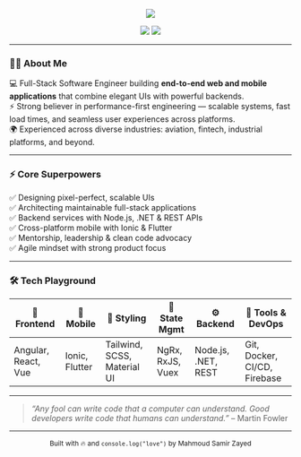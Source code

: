 <!-- Profile Header Animation -->
<p align="center">
  <img src="https://readme-typing-svg.herokuapp.com?font=Fira+Code&weight=500&size=24&pause=1000&center=true&vCenter=true&width=500&lines=Mahmoud+Samir+Zayed+%F0%9F%91%8B;Full+Stack+Software+Engineer+%F0%9F%9A%80;Building+Web+%26+Mobile+Experiences%E2%9C%A8;Clean+Code+%7C+Scalable+Systems+%7C+Great+UX" />
</p>

<!-- Badges -->
<p align="center">
  <a href="https://modsamir.com" target="_blank"><img src="https://img.shields.io/badge/Portfolio-modsamir.com-orange?style=flat-square&logo=firefox-browser"></a>
  <a href="https://linkedin.com/in/mahmoud-samir01" target="_blank"><img src="https://img.shields.io/badge/LinkedIn-MahmoudSamir01-blue?style=flat-square&logo=linkedin"></a>
</p>

---

### 🧑‍💻 About Me

💻 Full-Stack Software Engineer building **end-to-end web and mobile applications** that combine elegant UIs with powerful backends.  
⚡ Strong believer in performance-first engineering — scalable systems, fast load times, and seamless user experiences across platforms.  
🌍 Experienced across diverse industries: aviation, fintech, industrial platforms, and beyond.  

---

### ⚡ Core Superpowers

✅ Designing pixel-perfect, scalable UIs  
✅ Architecting maintainable full-stack applications  
✅ Backend services with Node.js, .NET & REST APIs  
✅ Cross-platform mobile with Ionic & Flutter  
✅ Mentorship, leadership & clean code advocacy  
✅ Agile mindset with strong product focus  

---

### 🛠️ Tech Playground

| 🧠 Frontend              | 📱 Mobile         | 🎨 Styling                  | 🔁 State Mgmt     | ⚙️ Backend            | 🧰 Tools & DevOps        |
|--------------------------|------------------|-----------------------------|-------------------|-----------------------|--------------------------|
| Angular, React, Vue      | Ionic, Flutter   | Tailwind, SCSS, Material UI | NgRx, RxJS, Vuex  | Node.js, .NET, REST   | Git, Docker, CI/CD, Firebase |

---

> _“Any fool can write code that a computer can understand. Good developers write code that humans can understand.”_ – Martin Fowler  

---

<p align="center" style="font-size:12px">Built with 🔥 and <code>console.log("love")</code> by Mahmoud Samir Zayed</p>
